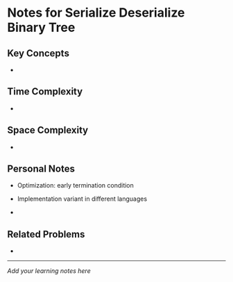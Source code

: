 # Notes for Serialize Deserialize Binary Tree

## Key Concepts

- 

## Time Complexity

- 

## Space Complexity

- 

## Personal Notes

- Optimization: early termination condition

- Implementation variant in different languages

- 

## Related Problems

- 

---

*Add your learning notes here*
